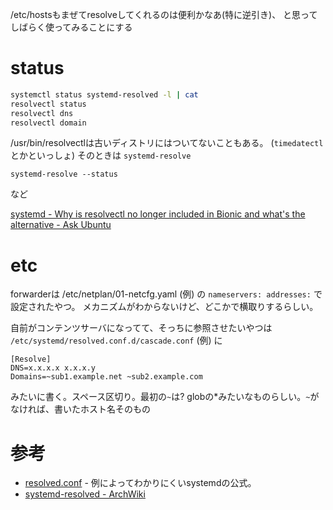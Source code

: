 
/etc/hostsもまぜてresolveしてくれるのは便利かなあ(特に逆引き)、
と思ってしばらく使ってみることにする

# status


```sh
systemctl status systemd-resolved -l | cat
resolvectl status
resolvectl dns
resolvectl domain
```
/usr/bin/resolvectlは古いディストリにはついてないこともある。
(`timedatectl`とかといっしょ)
そのときは `systemd-resolve`

```shell
systemd-resolve --status
```
など

[systemd - Why is resolvectl no longer included in Bionic and what's the alternative - Ask Ubuntu](https://askubuntu.com/questions/1149364/why-is-resolvectl-no-longer-included-in-bionic-and-whats-the-alternative)


# etc

forwarderは
/etc/netplan/01-netcfg.yaml (例)
の `nameservers: addresses:` で設定されたやつ。
メカニズムがわからないけど、どこかで横取りするらしい。


自前がコンテンツサーバになってて、そっちに参照させたいやつは
`/etc/systemd/resolved.conf.d/cascade.conf` (例)
に
```
[Resolve]
DNS=x.x.x.x x.x.x.y
Domains=~sub1.example.net ~sub2.example.com
```
みたいに書く。スペース区切り。最初の`~`は? globの*みたいなものらしい。`~`がなければ、書いたホスト名そのもの


# 参考

- [resolved.conf](https://www.freedesktop.org/software/systemd/man/resolved.conf.html) - 例によってわかりにくいsystemdの公式。
- [systemd-resolved - ArchWiki](https://wiki.archlinux.jp/index.php/Systemd-resolved)
